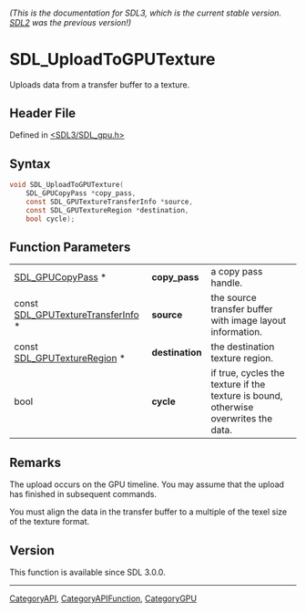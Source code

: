 ###### (This is the documentation for SDL3, which is the current stable version. [SDL2](https://wiki.libsdl.org/SDL2/) was the previous version!)
# SDL_UploadToGPUTexture

Uploads data from a transfer buffer to a texture.

## Header File

Defined in [<SDL3/SDL_gpu.h>](https://github.com/libsdl-org/SDL/blob/main/include/SDL3/SDL_gpu.h)

## Syntax

```c
void SDL_UploadToGPUTexture(
    SDL_GPUCopyPass *copy_pass,
    const SDL_GPUTextureTransferInfo *source,
    const SDL_GPUTextureRegion *destination,
    bool cycle);
```

## Function Parameters

|                                                                  |                 |                                                                                     |
| ---------------------------------------------------------------- | --------------- | ----------------------------------------------------------------------------------- |
| [SDL_GPUCopyPass](SDL_GPUCopyPass) *                             | **copy_pass**   | a copy pass handle.                                                                 |
| const [SDL_GPUTextureTransferInfo](SDL_GPUTextureTransferInfo) * | **source**      | the source transfer buffer with image layout information.                           |
| const [SDL_GPUTextureRegion](SDL_GPUTextureRegion) *             | **destination** | the destination texture region.                                                     |
| bool                                                             | **cycle**       | if true, cycles the texture if the texture is bound, otherwise overwrites the data. |

## Remarks

The upload occurs on the GPU timeline. You may assume that the upload has
finished in subsequent commands.

You must align the data in the transfer buffer to a multiple of the texel
size of the texture format.

## Version

This function is available since SDL 3.0.0.

----
[CategoryAPI](CategoryAPI), [CategoryAPIFunction](CategoryAPIFunction), [CategoryGPU](CategoryGPU)

